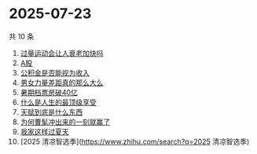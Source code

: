 # 2025-07-23

共 10 条

<!-- BEGIN -->
<!-- 最后更新时间 Wed Jul 23 2025 11:55:22 GMT+0800 (China Standard Time) -->

1. [过量运动会让人衰老加快吗](https://www.zhihu.com/search?q=过量运动会让人衰老加快吗)
1. [A股](https://www.zhihu.com/search?q=A股)
1. [公积金是否能视为收入](https://www.zhihu.com/search?q=公积金是否能视为收入)
1. [男女力量差距真的那么大么](https://www.zhihu.com/search?q=男女力量差距真的那么大么)
1. [暑期档票房破40亿](https://www.zhihu.com/search?q=暑期档票房破40亿)
1. [什么是人生的最顶级享受](https://www.zhihu.com/search?q=什么是人生的最顶级享受)
1. [天赋到底是什么东西](https://www.zhihu.com/search?q=天赋到底是什么东西)
1. [为何曹髦冲出来的一刻就赢了](https://www.zhihu.com/search?q=为何曹髦冲出来的一刻就赢了)
1. [我家这样过夏天](https://www.zhihu.com/search?q=我家这样过夏天)
1. [2025 清凉智选季](https://www.zhihu.com/search?q=2025 清凉智选季)

<!-- END -->
